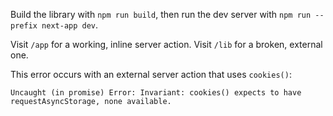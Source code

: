 Build the library with `npm run build`, then run the dev server with
`npm run --prefix next-app dev`.

Visit `/app` for a working, inline server action. Visit `/lib` for a broken,
external one.

This error occurs with an external server action that uses `cookies()`:

```
Uncaught (in promise) Error: Invariant: cookies() expects to have requestAsyncStorage, none available.
```
